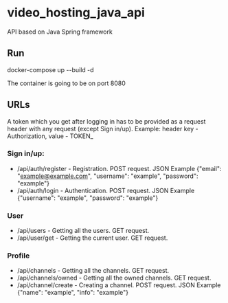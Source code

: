 # video_hosting_java_api
API based on Java Spring framework

## Run
  docker-compose up --build -d
  
  The container is going to be on port 8080
 
## URLs
A token which you get after logging in has to be provided as a request header with any request (except Sign in/up). Example: header key - Authorization, value - TOKEN_<token>
### Sign in/up:
  * /api/auth/register - Registration. POST request. JSON Example {"email": "example@example.com", "username": "example", "password": "example"}
  * /api/auth/login - Authentication. POST request. JSON Example {"username": "example", "password": "example"}
### User
  * /api/users - Getting all the users. GET request.
  * /api/user/get - Getting the current user. GET request.
### Profile
  * /api/channels - Getting all the channels. GET request.
  * /api/channels/owned - Getting all the owned channels. GET request.
  * /api/channel/create - Creating a channel. POST request. JSON Example {"name": "example", "info": "example"}
